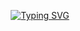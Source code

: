 <p align="center"><a href="https://git.io/typing-svg"><img src="https://readme-typing-svg.demolab.com?font=Fira+Code&pause=1000&center=true&vCenter=true&repeat=true&width=440&color=f75c7e&lines=HoLlA%C2%A1+i%60w+v%C4%93%D1%8F.%CE%B1!;1`m SiEEplnG n0w!" alt="Typing SVG" /></a></p>
